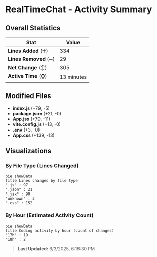 # RealTimeChat - Activity Summary 

## Overall Statistics

| Stat                   | Value                                                             |
| ---------------------- | ----------------------------------------------------------------- |
| **Lines Added** (➕)   | 334                                          |
| **Lines Removed** (➖) | 29                                        |
| **Net Change** (↕)    | 305                |
| **Active Time** (⌚)   | 13 minutes |


## Modified Files
- **index.js** (+79, -5)
- **package.json** (+21, -0)
- **App.jsx** (+79, -11)
- **vite.config.js** (+13, -0)
- **.env** (+3, -0)
- **App.css** (+139, -13)

## Visualizations

### By File Type (Lines Changed)

```mermaid
pie showData
title Lines changed by file type
".js" : 97
".json" : 21
".jsx" : 90
"unknown" : 3
".css" : 152
```

### By Hour (Estimated Activity Count)

```mermaid
pie showData
title Coding activity by hour (count of changes)
"17h" : 19
"18h" : 2
```


> **Last Updated:** 6/3/2025, 6:16:30 PM
